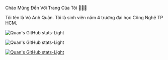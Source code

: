 Chào Mừng Đến Với Trang Của Tôi 👋👋👋

Tôi tên là Võ Anh Quân. Tôi là sinh viên năm 4 trường đại học Công Nghệ TP HCM.

![Quan's GitHub stats-Light](https://github-readme-stats-git-masterrstaa-rickstaa.vercel.app/api?username=Quancamile&show_icons=true&theme=tokyonight&hide=contribs,prs,issues&custom_title=Winform_CSharp_QuanLyNhanSu)

<a href="https://github.com/QuanCamile/DoAnQuanlyNS/">
</a>
  
![Quan's GitHub stats-Light](https://github-readme-stats-git-masterrstaa-rickstaa.vercel.app/api?username=Quancamile&show_icons=true&theme=highcontrast&hide=contribs,prs,issues&custom_title=Android_ExamPractice)
<a href="https://github.com/QuanCamile/Android1/">

![Quan's GitHub stats-Light](https://github-readme-stats-git-masterrstaa-rickstaa.vercel.app/api?username=Quancamile&show_icons=true&theme=dracula&hide=contribs,prs,issues&custom_title=MusicApp_HTML_CSS_JS)
<a href="https://github.com/QuanCamile/Music-Player/">
